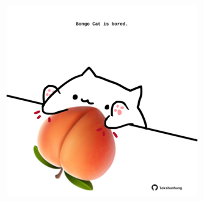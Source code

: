 <!-- built at 05/03/2021, 06:01:56 UTC -->
<p align="center">
  <img width="500" height="500" src="./ReadmeImage.svg">
</p>
